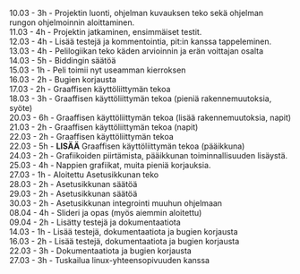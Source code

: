 <span>10.03 - 3h - Projektin luonti, ohjelman kuvauksen teko sekä ohjelman rungon ohjelmoinnin aloittaminen.</span><br>
<span>11.03 - 4h - Projektin jatkaminen, ensimmäiset testit.</span><br>
<span>12.03 - 4h - Lisää testejä ja kommentointia, pit:in kanssa tappeleminen.</span><br>
<span>13.03 - 4h - Pelilogiikan teko käden arvioinnin ja erän voittajan osalta</span><br>
<span>14.03 - 5h - Biddingin säätöä</span><br>
<span>15.03 - 1h - Peli toimii nyt useamman kierroksen</span><br>
<span>16.03 - 2h - Bugien korjausta</span><br>
<span>17.03 - 2h - Graaffisen käyttöliittymän tekoa </span><br>
<span>18.03 - 3h - Graaffisen käyttöliittymän tekoa (pieniä rakennemuutoksia, syöte)</span><br>
<span>20.03 - 6h - Graaffisen käyttöliittymän tekoa (lisää rakennemuutoksia, napit)</span><br>
<span>21.03 - 2h - Graaffisen käyttöliittymän tekoa (napit)</span><br>
<span>22.03 - 2h - Graaffisen käyttöliittymän tekoa</span><br>
<span>22.03 - 5h - <b>LISÄÄ</b> Graaffisen käyttöliittymän tekoa (pääikkuna)</span><br>
<span>24.03 - 2h - Grafiikoiden piirtämista, pääikkunan toiminnallisuuden lisäystä.</span><br>
<span>25.03 - 4h - Nappien grafiikat, muita pieniä korjauksia.</span><br>
<span>27.03 - 1h - Aloitettu Asetusikkunan teko</span><br>
<span>28.03 - 2h - Asetusikkunan säätöä</span><br>
<span>29.03 - 2h - Asetusikkunan säätöä</span><br>
<span>30.03 - 2h - Asetusikkunan integrointi muuhun ohjelmaan</span><br>
<span>08.04 - 4h - Slideri ja opas (myös aiemmin aloitettu)</span><br>
<span>09.04 - 2h - Lisätty testejä ja dokumentaatiota</span><br>
<span>14.03 - 1h - Lisää testejä, dokumentaatiota ja bugien korjausta</span><br>
<span>16.03 - 2h - Lisää testejä, dokumentaatiota ja bugien korjausta</span><br>
<span>22.03 - 3h - Dokumentaatiota ja bugien korjausta</span><br>
<span>27.03 - 3h - Tuskailua linux-yhteensopivuuden kanssa</span><br>
